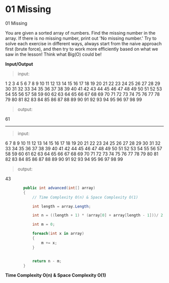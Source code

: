 # 01 Missing

01 Missing

You are given a sorted array of numbers. Find the missing number in the array. If there is no missing number, print out 'No missing number.' Try to solve each exercise in different ways, always start from the naive approach first (brute force), and then try to work more efficiently based on what we saw in the lesson! Think what Big(O) could be!

**Input/Output**

>input:

1 2 3 4 5 6 7 8 9 10 11 12 13 14 15 16 17 18 19 20 21 22 23 24 25 26 27 28 29 30 31 32 33 34 35 36 37 38 39 40 41 42 43 44 45 46 47 48 49 50 51 52 53 54 55 56 57 58 59 60 62 63 64 65 66 67 68 69 70 71 72 73 74 75 76 77 78 79 80 81 82 83 84 85 86 87 88 89 90 91 92 93 94 95 96 97 98 99

>output:

61
___
>input:

6 7 8 9 10 11 12 13 14 15 16 17 18 19 20 21 22 23 24 25 26 27 28 29 30 31 32 33 34 35 36 37 38 39 40 41 42 44 45 46 47 48 49 50 51 52 53 54 55 56 57 58 59 60 61 62 63 64 65 66 67 68 69 70 71 72 73 74 75 76 77 78 79 80 81 82 83 84 85 86 87 88 89 90 91 92 93 94 95 96 97 98 99

>output:

43

```c#
        public int advanced(int[] array)
        {
            // Time Complexity O(n) & Space Complexity O(1)

            int length = array.Length;

            int n = ((length + 1) * (array[0] + array[length - 1]))/ 2;

            int m = 0; 

            foreach(int x in array)
            {
                m += x;
            }


            return n - m;
        }
```

**Time Complexity O(n) & Space Complexity O(1)**